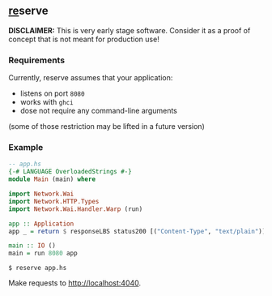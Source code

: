 ## [re](https://github.com/sol/reserve#readme)serve

**DISCLAIMER:** This is very early stage software.  Consider it as a proof of concept that is not meant for production use!

### Requirements

Currently, reserve assumes that your application:

 * listens on port `8080`
 * works with `ghci`
 * dose not require any command-line arguments

(some of those restriction may be lifted in a future version)

### Example

```haskell
-- app.hs
{-# LANGUAGE OverloadedStrings #-}
module Main (main) where

import Network.Wai
import Network.HTTP.Types
import Network.Wai.Handler.Warp (run)

app :: Application
app _ = return $ responseLBS status200 [("Content-Type", "text/plain")] "hello"

main :: IO ()
main = run 8080 app
```

```
$ reserve app.hs
```

Make requests to <http://localhost:4040>.
